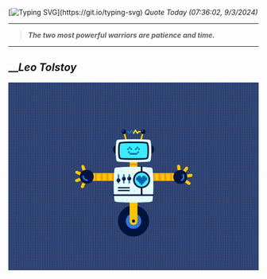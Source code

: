 [![Typing SVG](https://readme-typing-svg.herokuapp.com?font=Press+Start+2P&color=C2F784&size=35&width=900&height=100&lines=Hello+World%2C+I'm+Hung+!)](https://git.io/typing-svg) 
_Quote Today (07:36:02, 9/3/2024)_
___
>**_The two most powerful warriors are patience and time._**
___

## __**_Leo Tolstoy_**

![RobotDance](src/assets/images/robot-dancing-dribble.gif?style=center)
